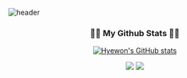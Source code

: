 ![header](https://capsule-render.vercel.app/api?type=slice&color=gradient&height=300&section=header&text=Hi!%20I'm%20Hyewon!&fontSize=90&fontColor=000000)

<h3 align="center">👩‍💻 My Github Stats 👩‍💻</h3>
<div align="center">

[![Hyewon's GitHub stats](https://github-readme-stats.vercel.app/api?username=wonii818&hide_title=true&show_icons=true&include_all_commits=true&disable_animations=true&theme=vue)](https://github.com/anuraghazra/github-readme-stats)
</div>

<div align="center"><a href="https://blog.naver.com/db5435" target="_blank"><img src="https://img.shields.io/badge/Blog-03C75A?style=flat-square&logo=Naver&logoColor=white"/></a>
<a href="https://www.instagram.com/wnihh._.c/" target="_blank"><img src="https://img.shields.io/badge/Instagram-E4405F?style=flat-square&logo=Instagram&logoColor=white"/></a></div>
